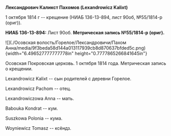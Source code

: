 **Лександрович Каликст Пахомов (Lexandrowicz Kalixt)**

1 октября 1814 г -- крещение (НИАБ 136-13-894, лист 90об, №55/1814-р
(ориг)).

**НИАБ 136-13-894:** Лист 90об. **Метрическая запись №55/1814-р
(ориг).**

![](./Осовская волость/Горелое/Лександровичи/Пахом Анна/media/9f3beda58d144a013117939cb8d870637bfded5c.png){width="6.496527777777778in"
height="0.7777865266841645in"}

Осовская Покровская церковь. 1 октября 1814 года. Метрическая запись о
крещении.

Lexandrowicz Kalixt -- сын родителей с деревни Горелое.

Lexandrowicz Pachom -- отец.

Lexandrowiczowa Anna -- мать.

Babouka Kondrat -- кум.

Suszkowa Polonia -- кума.

Woyniewicz Tomasz -- ксёндз.
